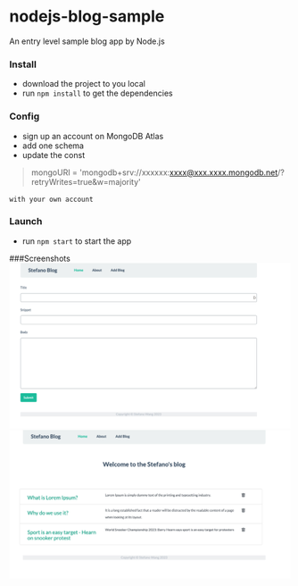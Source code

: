 # nodejs-blog-sample
An entry level sample blog app by Node.js

### Install

- download the project to you local
- run `npm install` to get the dependencies

### Config
- sign up an account on MongoDB Atlas
- add one schema
- update the const 
>mongoURI = 'mongodb+srv://xxxxxx:xxxx@xxx.xxxx.mongodb.net/?retryWrites=true&w=majority' 

	with your own account
	
### Launch
- run `npm start` to start the app

###Screenshots
![](https://github.com/Stefano-W/nodejs-blog-sample/blob/main/view/assets/sc1.jpg?raw=true)
![](https://github.com/Stefano-W/nodejs-blog-sample/blob/main/view/assets/sc2.jpg?raw=true)